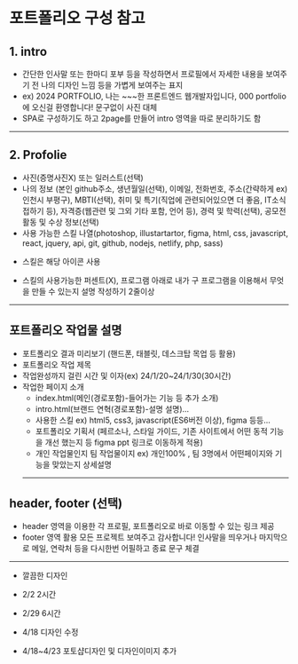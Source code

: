 # 포트폴리오 구성 참고
## 1. intro
* 간단한 인사말 또는 한마디 포부 등을 작성하면서 프로필에서 자세한 내용을 보여주기 전 나의 디자인 느낌 등을 가볍게 보여주는 표지
* ex) 2024 PORTFOLIO, 나는 ~~~한 프론트엔드 웹개발자입니다, 000 portfolio에 오신걸 환영합니다! 문구없이 사진 대체
* SPA로 구성하기도 하고 2page를 만들어 intro 영역을 따로 분리하기도 함
-------------------
## 2. Profolie
* 사진(증명사진X) 또는 일러스트(선택)
* 나의 정보 (본인 github주소, 생년월일(선택), 이메일, 전화번호, 주소(간략하게 ex)인천시 부평구), MBTI(선택), 취미 및 특기(직업에 관련되어있으면 더 좋음, IT소식 접하기 등), 자격증(웹관련 및 그외 기타 포함, 언어 등), 경력 및 학력(선택), 공모전 활동 및 수상 정보(선택)
* 사용 가능한 스킬 나열(photoshop, illustartartor, figma, html, css, javascript, react, jquery, api, git, github, nodejs, netlify, php, sass)
- 스킬은 해당 아이콘 사용
* 스킬의 사용가능한 퍼센트(X), 프로그램 아래로 내가 구 프로그램을 이용해서 무엇을 만들 수 있는지 설명 작성하기 2줄이상
-------------------
## 포트폴리오 작업물 설명
* 포트폴리오 결과 미리보기 (핸드폰, 태블릿, 데스크탑 목업 등 활용)
* 포트폴리오 작업 제목
* 작업완성까지 걸린 시간 및 이자(ex) 24/1/20~24/1/30(30시간)
* 작업한 페이지 소개
    - index.html(메인(경로포함)-들어가는 기능 등 추가 소개)
    - intro.html(브랜드 연혁(경로포함)-설명 설명)...
    * 사용한 스킬 ex) html5, css3, javascript(ES6버전 이상), figma 등등...
    * 포트폴리오 기획서 (페르소나, 스타일 가이드, 기존 사이트에서 어떤 동적 기능을 개선 했는지 등 figma ppt 링크로 이동하게 적용)
    * 개인 작업물인지 팀 작업물이지 ex) 개인100% , 팀 3명에서 어떤페이지와 기능을 맞았는지 상세설명
    --------------
## header, footer (선택)
* header 영역을 이용한 각 프로필, 포트폴리오로 바로 이동할 수 있는 링크 제공
* footer 영역 활용 모든 프로젝트 보여주고 감사합니다! 인사말을 띄우거나 마지막으로 메일, 연락처 등을 다시한번 어필하고 종료 문구 체결
------------
* 깔끔한 디자인

* 2/2 2시간
* 2/29 6시간
* 4/18 디자인 수정
* 4/18~4/23 포토샵디자인 및 디자인이미지 추가


